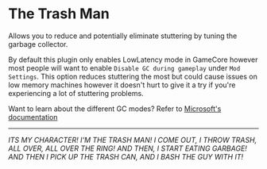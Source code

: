 The Trash Man
=====
Allows you to reduce and potentially eliminate stuttering by tuning the garbage collector.

By default this plugin only enables LowLatency mode in GameCore however most people will want to enable `Disable GC during gameplay` under `Mod Settings`. This option reduces stuttering the most but could cause issues on low memory machines however it doesn't hurt to give it a try if you're experiencing a lot of stuttering problems.

Want to learn about the different GC modes? Refer to [Microsoft's documentation](https://docs.microsoft.com/en-us/dotnet/standard/garbage-collection/latency)

***
*ITS MY CHARACTER! I'M THE TRASH MAN! I COME OUT, I THROW TRASH, ALL OVER, ALL OVER THE RING! AND THEN, I START EATING GARBAGE! AND THEN I PICK UP THE TRASH CAN, AND I BASH THE GUY WITH IT!*
